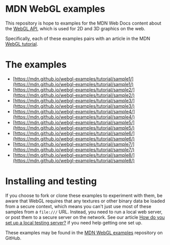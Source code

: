# MDN WebGL examples

This repository is hope to examples for the MDN Web Docs content about
the [WebGL API](https://developer.mozilla.org/en-US/docs/Web/API/WebGL_API),
which is used for 2D and 3D graphics on the web.

Specifically, each of these examples pairs with an article in the MDN
[WebGL tutorial](https://developer.mozilla.org/en-US/docs/Web/API/WebGL_API/Tutorial).

# The examples
* [https://mdn.github.io/webgl-examples/tutorial/sample1/](https://mdn.github.io/webgl-examples/tutorial/sample1/)
* [https://mdn.github.io/webgl-examples/tutorial/sample2/](https://mdn.github.io/webgl-examples/tutorial/sample2/)
* [https://mdn.github.io/webgl-examples/tutorial/sample3/](https://mdn.github.io/webgl-examples/tutorial/sample3/)
* [https://mdn.github.io/webgl-examples/tutorial/sample4/](https://mdn.github.io/webgl-examples/tutorial/sample4/)
* [https://mdn.github.io/webgl-examples/tutorial/sample5/](https://mdn.github.io/webgl-examples/tutorial/sample5/)
* [https://mdn.github.io/webgl-examples/tutorial/sample6/](https://mdn.github.io/webgl-examples/tutorial/sample6/)
* [https://mdn.github.io/webgl-examples/tutorial/sample7/](https://mdn.github.io/webgl-examples/tutorial/sample7/)
* [https://mdn.github.io/webgl-examples/tutorial/sample8/](https://mdn.github.io/webgl-examples/tutorial/sample8/)

# Installing and testing
If you choose to fork or clone these examples to experiment with them,
be aware that WebGL requires that any textures or other binary data
be loaded from a secure context, which means you can't just use most
of these samples from a `file:///` URL. Instead, you need to run a
local web server, or post them to a secure server on the network. See
our article [How do you set up a local testing server?](https://developer.mozilla.org/en-US/docs/Learn/Common_questions/set_up_a_local_testing_server) if you need
help getting one set up.

These examples may be found in the [MDN WebGL examples](https://github.com/mdn/webgl-examples)
repository on GitHub.
